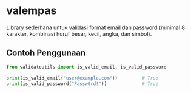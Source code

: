 # valempas

Library sederhana untuk validasi format email dan password (minimal 8 karakter, kombinasi huruf besar, kecil, angka, dan simbol).

## Contoh Penggunaan

```python
from validateutils import is_valid_email, is_valid_password

print(is_valid_email("user@example.com"))         # True
print(is_valid_password("Passw0rd!"))             # True
